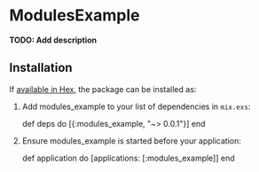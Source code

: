# ModulesExample

**TODO: Add description**

## Installation

If [available in Hex](https://hex.pm/docs/publish), the package can be installed as:

  1. Add modules_example to your list of dependencies in `mix.exs`:

        def deps do
          [{:modules_example, "~> 0.0.1"}]
        end

  2. Ensure modules_example is started before your application:

        def application do
          [applications: [:modules_example]]
        end

